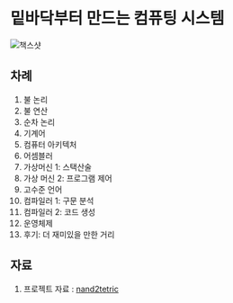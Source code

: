 # 밑바닥부터 만드는 컴퓨팅 시스템
![책스샷](https://insightbookblog.files.wordpress.com/2019/03/ebb091ebb094eb8ba5ebb680ed84b0-eba78ceb939ceb8a94-ecbbb4ed93a8ed8c85-ec8b9cec8aa4ed859c_ec959eed919ceca7804.jpg?w=816)
## 차례
1. 불 논리
2. 불 연산
3. 순차 논리
4. 기계어
5. 컴퓨터 아키텍처
6. 어셈블러
7. 가상머신 1: 스택산술
8. 가상 머신 2: 프로그램 제어
9. 고수준 언어
10. 컴파일러 1: 구문 분석
11. 컴파일러 2: 코드 생성
12. 운영체제
13. 후기: 더 재미있을 만한 거리

## 자료
1. 프로젝트 자료 : [nand2tetric](https://www.nand2tetris.org/)
